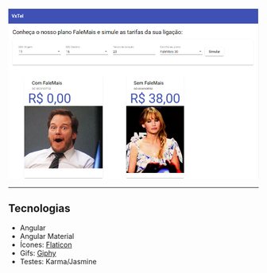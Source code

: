 ![aplicacao-frontend](./src/app/assets/vxtel.png)

--- 

## Tecnologias

- Angular
- Angular Material
- Ícones: [Flaticon](https://www.flaticon.com/)
- Gifs: [Giphy](https://giphy.com/)
- Testes: Karma/Jasmine



